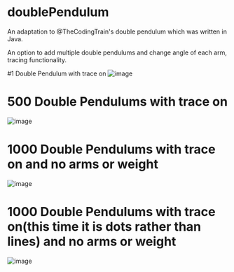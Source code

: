 # doublePendulum

An adaptation to @TheCodingTrain's double pendulum which was written in Java.

An option to add multiple double pendulums and change angle of each arm, tracing functionality.


#1 Double Pendulum with trace on 
![image](https://user-images.githubusercontent.com/117994016/227719433-2b65b420-6e75-49c5-a780-4bccaa9a84ba.png)

# 500 Double Pendulums with trace on
![image](https://user-images.githubusercontent.com/117994016/227719321-cc96489f-72f9-4d42-b498-74e07752f77f.png)

# 1000 Double Pendulums with trace on and no arms or weight
![image](https://user-images.githubusercontent.com/117994016/227719676-922f0455-a5f2-4585-bbc4-73e33412987d.png)


# 1000 Double Pendulums with trace on(this time it is dots rather than lines) and no arms or weight
![image](https://user-images.githubusercontent.com/117994016/227719859-ccbc10f9-18f6-4a58-bb70-d32de73b6af1.png)
